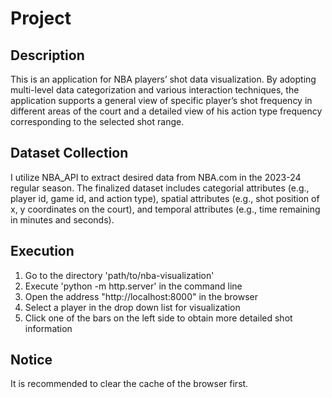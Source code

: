 # Project

## Description
This is an application for NBA players’ shot data visualization. By adopting multi-level data categorization and various interaction techniques, the application supports a general view of specific player’s shot frequency in different areas of the court and a detailed view of his action type frequency corresponding to the selected shot range.

## Dataset Collection
I utilize NBA_API to extract desired data from NBA.com in the 2023-24 regular season. The finalized dataset includes categorial attributes (e.g., player id, game id, and action type), spatial attributes (e.g., shot position of x, y coordinates on the court), and temporal attributes (e.g., time remaining in minutes and seconds).

## Execution
1. Go to the directory 'path/to/nba-visualization'
2. Execute 'python -m  http.server' in the command line
3. Open the address "http://localhost:8000" in the browser
4. Select a player in the drop down list for visualization
5. Click one of the bars on the left side to obtain more detailed shot information 

## Notice
It is recommended to clear the cache of the browser first.
